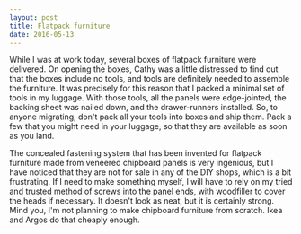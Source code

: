 ```yaml
---
layout: post
title: Flatpack furniture
date: 2016-05-13
---
```

While I was at work today, several boxes of flatpack furniture were delivered.  On opening
the boxes, Cathy was a little distressed to find out that the boxes include no tools, and
tools are definitely needed to assemble the furniture.  It was precisely for this reason
that I packed a minimal set of tools in my luggage.  With those tools, all the panels were
edge-jointed, the backing sheet was nailed down, and the drawer-runners installed.  So, to 
anyone migrating, don't pack all your tools into boxes and ship them.  Pack a few that you 
might need in your luggage, so that they are available as soon as you land.

The concealed fastening system that has been invented for flatpack furniture made from veneered 
chipboard panels is very ingenious, but I have noticed that they are not for sale in any of 
the DIY shops, which is a bit frustrating.  If I need to make something myself, I will have 
to rely on my tried and trusted method of screws into the panel ends, with woodfiller to cover 
the heads if necessary.  It doesn't look as neat, but it is certainly strong.  Mind you, I'm 
not planning to make chipboard furniture from scratch.  Ikea and Argos do that cheaply enough.
